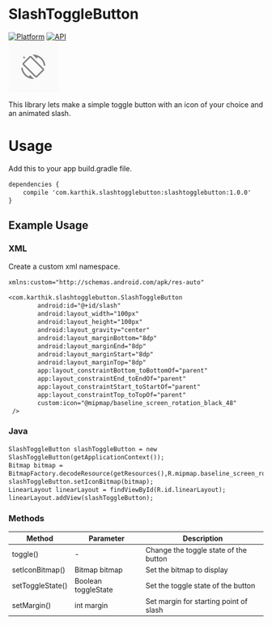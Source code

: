 # SlashToggleButton
[![Platform](https://img.shields.io/badge/platform-Android-yellow.svg)](https://www.android.com)
[![API](https://img.shields.io/badge/API-17%2B-brightgreen.svg?style=flat)](https://android-arsenal.com/api?level=16)
<br/>
<img src="image.gif" width = 100/>

This library lets make a simple toggle button with an icon of your choice and an animated slash.<br/>

# Usage
Add this to your app build.gradle file.
```
dependencies {
    compile 'com.karthik.slashtogglebutton:slashtogglebutton:1.0.0'
}
```
## Example Usage 
### XML
Create a custom xml namespace.
```
xmlns:custom="http://schemas.android.com/apk/res-auto"
```
```
<com.karthik.slashtogglebutton.SlashToggleButton
        android:id="@+id/slash"
        android:layout_width="100px"
        android:layout_height="100px"
        android:layout_gravity="center"
        android:layout_marginBottom="8dp"
        android:layout_marginEnd="8dp"
        android:layout_marginStart="8dp"
        android:layout_marginTop="8dp"
        app:layout_constraintBottom_toBottomOf="parent"
        app:layout_constraintEnd_toEndOf="parent"
        app:layout_constraintStart_toStartOf="parent"
        app:layout_constraintTop_toTopOf="parent"
        custom:icon="@mipmap/baseline_screen_rotation_black_48" 
 />
 ```
 ### Java
 ```
 SlashToggleButton slashToggleButton = new SlashToggleButton(getApplicationContext());
 Bitmap bitmap = BitmapFactory.decodeResource(getResources(),R.mipmap.baseline_screen_rotation_black_48);
 slashToggleButton.setIconBitmap(bitmap);
 LinearLayout linearLayout = findViewById(R.id.linearLayout);
 linearLayout.addView(slashToggleButton);
```

### Methods

|   Method       |       Parameter     |               Description            |
| -------------- | ------------------- | ------------------------------------ |
|    toggle()    |       -             | Change the toggle state of the button|
|setIconBitmap() | Bitmap bitmap       |      Set the bitmap to display       |
|setToggleState()| Boolean toggleState |  Set the toggle state of the button  |
|  setMargin()   |     int margin      |Set margin for starting point of slash|

